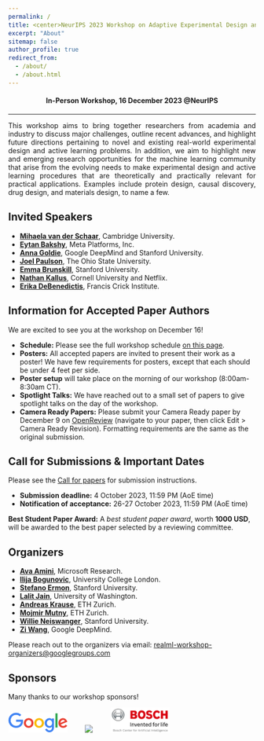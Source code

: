 ```yaml
---
permalink: /
title: <center>NeurIPS 2023 Workshop on Adaptive Experimental Design and Active Learning in the Real World</center>
excerpt: "About"
sitemap: false
author_profile: true
redirect_from: 
  - /about/
  - /about.html
---
```

#### <center> In-Person Workshop, 16 December 2023 @NeurIPS</center> ####
------
<p style="text-align: justify;">
This workshop aims to bring together researchers from academia and industry to discuss major challenges, outline recent advances, and highlight future directions pertaining to novel and existing real-world experimental design and active learning problems. In addition, we aim to highlight new and emerging research opportunities for the machine learning community that arise from the evolving needs to make experimental design and active learning procedures that are theoretically and practically relevant for practical applications. Examples include protein design, causal discovery, drug design, and materials design, to name a few.
</p>


Invited Speakers
------
* **[Mihaela van der Schaar](https://www.vanderschaar-lab.com/)**, Cambridge University.
* **[Eytan Bakshy](https://eytan.github.io/)**, Meta Platforms, Inc.
* **[Anna Goldie](https://www.annagoldie.com/)**, Google DeepMind and Stanford University.
* **[Joel Paulson](https://cbe.osu.edu/joel-paulson-laboratory-advanced-optimization-and-control)**, The Ohio State University.
* **[Emma Brunskill](https://cs.stanford.edu/people/ebrun/)**, Stanford University.
* **[Nathan Kallus](https://nathankallus.com/)**, Cornell University and Netflix.
* **[Erika DeBenedictis](https://www.erikadebenedictis.com/)**, Francis Crick Institute.


Information for Accepted Paper Authors
------
We are excited to see you at the workshop on December 16!
* **Schedule:** Please see the full workshop schedule [on this page](https://realworldml.github.io/neurips2023/schedule/).
* **Posters:** All accepted papers are invited to present their work as a poster! We have few requirements for posters, except that each should be under 4 feet per side.
* **Poster setup** will take place on the morning of our workshop (8:00am-8:30am CT).
* **Spotlight Talks:** We have reached out to a small set of papers to give spotlight talks on the day of the workshop.
* **Camera Ready Papers:** Please submit your Camera Ready paper by December 9 on [OpenReview](https://openreview.net/group?id=NeurIPS.cc/2023/Workshop/ReALML) (navigate to your paper, then click Edit > Camera Ready Revision). Formatting requirements are the same as the original submission.


Call for Submissions & Important Dates
------
Please see the [Call for papers](https://realworldml.github.io/neurips2023/cfp/) for submission instructions.
* **Submission deadline:** 4 October 2023, 11:59 PM (AoE time)
* **Notification of acceptance:** 26-27 October 2023, 11:59 PM (AoE time)

**Best Student Paper Award:** A *best student paper award*, worth **1000 USD**, will be awarded to the best paper selected by a reviewing committee.


Organizers
------
* **[Ava Amini](https://www.mit.edu/~asolei/)**, Microsoft Research.
* **[Ilija Bogunovic](https://ilijabogunovic.com/)**, University College London.
* **[Stefano Ermon](https://cs.stanford.edu/~ermon/)**, Stanford University.
* **[Lalit Jain](http://lalitjain.com/)**, University of Washington.
* **[Andreas Krause](https://las.inf.ethz.ch/krausea)**, ETH Zurich.
* **[Mojmir Mutny](https://mojmirmutny.github.io/)**, ETH Zurich.
* **[Willie Neiswanger](https://willieneis.github.io/)**, Stanford University.
* **[Zi Wang](https://ziw.mit.edu/)**, Google DeepMind.

Please reach out to the organizers via email: realml-workshop-organizers@googlegroups.com


Sponsors
------
Many thanks to our workshop sponsors!
<p align="top">
    <img src="files/sponsor-logos/google.png" width="24%">
    &nbsp; &nbsp; &nbsp; &nbsp;
    <img src="files/sponsor-logos/meta.png" width="24%">
    &nbsp; &nbsp; &nbsp; &nbsp;
    <img src="files/sponsor-logos/bosch.png" width="24%">
</p>
